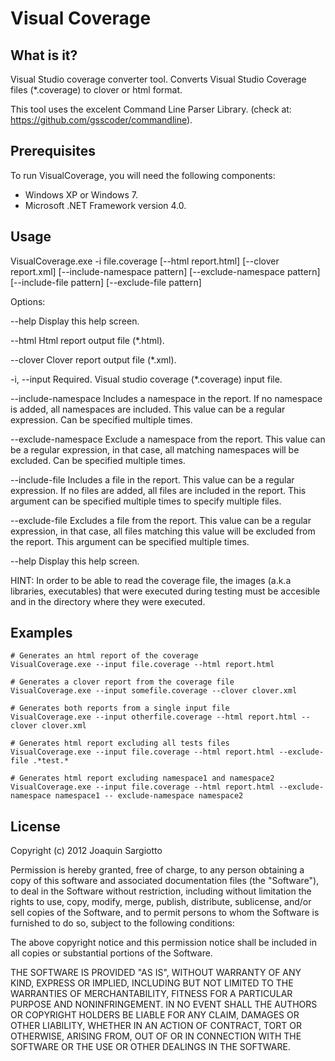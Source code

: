 Visual Coverage
===============

What is it? 
-----------

Visual Studio coverage converter tool. Converts Visual Studio Coverage files (*.coverage) to clover or html format.

This tool uses the excelent Command Line Parser Library.
(check at: https://github.com/gsscoder/commandline).


Prerequisites
-------------
To run VisualCoverage, you will need the following components:

* Windows XP or Windows 7.
* Microsoft .NET Framework version 4.0.


Usage
-----

VisualCoverage.exe -i file.coverage [--html report.html] [--clover report.xml] 
    [--include-namespace pattern] [--exclude-namespace pattern]
    [--include-file pattern] [--exclude-file pattern]

Options:

  --help                Display this help screen.

  --html                Html report output file (*.html).

  --clover              Clover report output file (*.xml).

  -i, --input           Required. Visual studio coverage (*.coverage) input
                        file.

  --include-namespace   Includes a namespace in the report. If no namespace is
                        added, all namespaces are included. This value can be
                        a regular expression. Can be specified multiple times.

  --exclude-namespace   Exclude a namespace from the report. This value can be
                        a regular expression, in that case, all matching
                        namespaces will be excluded. Can be specified multiple
                        times.

  --include-file        Includes a file in the report. This value can be a
                        regular expression. If no files are added, all files
                        are included in the report. This argument can be
                        specified multiple times to specify multiple files.

  --exclude-file        Excludes a file from the report. This value can be a
                        regular expression, in that case, all files matching
                        this value will be excluded from the report. This
                        argument can be specified multiple times.

  --help                Display this help screen.




HINT: In order to be able to read the coverage file, the images (a.k.a libraries, executables) that were executed during testing must be accesible and in the directory where they were executed.


Examples
--------

    # Generates an html report of the coverage
    VisualCoverage.exe --input file.coverage --html report.html

    # Generates a clover report from the coverage file
    VisualCoverage.exe --input somefile.coverage --clover clover.xml

    # Generates both reports from a single input file
    VisualCoverage.exe --input otherfile.coverage --html report.html --clover clover.xml

    # Generates html report excluding all tests files
    VisualCoverage.exe --input file.coverage --html report.html --exclude-file .*test.*
    
    # Generates html report excluding namespace1 and namespace2
    VisualCoverage.exe --input file.coverage --html report.html --exclude-namespace namespace1 -- exclude-namespace namespace2

License
-------

Copyright (c) 2012 Joaquin Sargiotto

Permission is hereby granted, free of charge, to any person obtaining a copy of this software and associated documentation files (the "Software"), to deal in the Software without restriction, including without limitation the rights to use, copy, modify, merge, publish, distribute, sublicense, and/or sell copies of the Software, and to permit persons to whom the Software is furnished to do so, subject to the following conditions:

The above copyright notice and this permission notice shall be included in all copies or substantial portions of the Software.

THE SOFTWARE IS PROVIDED "AS IS", WITHOUT WARRANTY OF ANY KIND, EXPRESS OR IMPLIED, INCLUDING BUT NOT LIMITED TO THE WARRANTIES OF MERCHANTABILITY, FITNESS FOR A PARTICULAR PURPOSE AND NONINFRINGEMENT. IN NO EVENT SHALL THE AUTHORS OR COPYRIGHT HOLDERS BE LIABLE FOR ANY CLAIM, DAMAGES OR OTHER LIABILITY, WHETHER IN AN ACTION OF CONTRACT, TORT OR OTHERWISE, ARISING FROM, OUT OF OR IN CONNECTION WITH THE SOFTWARE OR THE USE OR OTHER DEALINGS IN THE SOFTWARE.